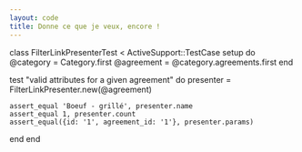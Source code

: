 ```yaml
---
layout: code
title: Donne ce que je veux, encore !
---
```


class FilterLinkPresenterTest < ActiveSupport::TestCase
  setup do
    @category  = Category.first
    @agreement = @category.agreements.first 
  end

  test "valid attributes for a given agreement" do
    presenter = FilterLinkPresenter.new(@agreement)

    assert_equal 'Boeuf - grillé', presenter.name
    assert_equal 1, presenter.count
    assert_equal({id: '1', agreement_id: '1'}, presenter.params)
  end
end